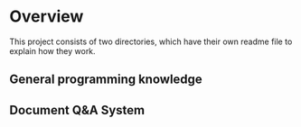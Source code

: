 # Overview

This project consists of two directories, which have their own readme file to explain how they work.

## General programming knowledge

## Document Q&A System
